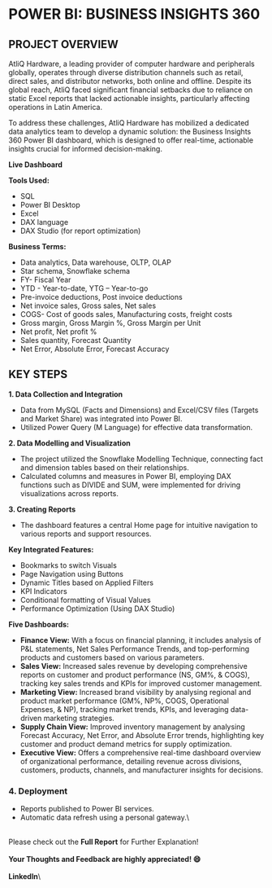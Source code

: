 # POWER BI: BUSINESS INSIGHTS 360

## PROJECT OVERVIEW

AtliQ Hardware, a leading provider of computer hardware and peripherals globally, operates through diverse distribution channels such as retail, direct sales, and distributor networks, both online and offline. Despite its global reach, AtliQ faced significant financial setbacks due to reliance on static Excel reports that lacked actionable insights, particularly affecting operations in Latin America.

To address these challenges, AtliQ Hardware has mobilized a dedicated data analytics team to develop a dynamic solution: the Business Insights 360 Power BI dashboard, which is designed to offer real-time, actionable insights crucial for informed decision-making.

**Live Dashboard**


**Tools Used:**
-	SQL
-	Power BI Desktop
-	Excel
-	DAX language
-	DAX Studio (for report optimization)

**Business Terms:**
-	Data analytics, Data warehouse, OLTP, OLAP 
-	Star schema, Snowflake schema
-	FY- Fiscal Year
-	YTD - Year-to-date, YTG – Year-to-go
-	Pre-invoice deductions, Post invoice deductions
-	Net invoice sales, Gross sales, Net sales
-	COGS- Cost of goods sales, Manufacturing costs, freight costs
-	Gross margin, Gross Margin %, Gross Margin per Unit
-	Net profit, Net profit %
-	Sales quantity, Forecast Quantity
-	Net Error, Absolute Error, Forecast Accuracy

## KEY STEPS

**1. Data Collection and Integration**
- Data from MySQL (Facts and Dimensions) and Excel/CSV files (Targets and Market Share) was integrated into Power BI.
- Utilized Power Query (M Language) for effective data transformation.

**2. Data Modelling and Visualization**
- The project utilized the Snowflake Modelling Technique, connecting fact and dimension tables based on their relationships.
- Calculated columns and measures in Power BI, employing DAX functions such as DIVIDE and SUM, were implemented for driving visualizations across reports.

**3. Creating Reports**
- The dashboard features a central Home page for intuitive navigation to various reports and support resources. 

**Key Integrated Features:**
-	Bookmarks to switch Visuals
-	Page Navigation using Buttons 
-	Dynamic Titles based on Applied Filters 
-	KPI Indicators
-	Conditional formatting of Visual Values
-	Performance Optimization (Using DAX Studio)

**Five Dashboards:** 
-	**Finance View:** With a focus on financial planning, it includes analysis of P&L statements, Net Sales Performance Trends, and top-performing products and customers based on various parameters.
-	**Sales View:** Increased sales revenue by developing comprehensive reports on customer and product performance (NS, GM%, & COGS), tracking key sales trends and KPIs for improved customer management.
-	**Marketing View:** Increased brand visibility by analysing regional and product market performance (GM%, NP%, COGS, Operational Expenses, & NP), tracking market trends, KPIs, and leveraging data-driven marketing strategies.
-	**Supply Chain View:** Improved inventory management by analysing Forecast Accuracy, Net Error, and Absolute Error trends, highlighting key customer and product demand metrics for supply optimization.
-	**Executive View:** Offers a comprehensive real-time dashboard overview of organizational performance, detailing revenue across divisions, customers, products, channels, and manufacturer insights for decisions.

### 4. Deployment
-	Reports published to Power BI services. 
-	Automatic data refresh using a personal gateway.\

\
Please check out the **Full Report** for Further Explanation!\
\
**Your Thoughts and Feedback are highly appreciated! :smile:**\
\
**LinkedIn**\
